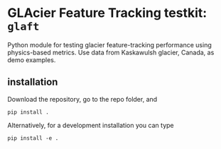 # GLAcier Feature Tracking testkit: `glaft`

Python module for testing glacier feature-tracking performance using physics-based metrics. Use data from Kaskawulsh glacier, Canada, as demo examples.

## installation

Download the repository, go to the repo folder, and 

```
pip install .
```

Alternatively, for a development installation you can type

```
pip install -e .
```
